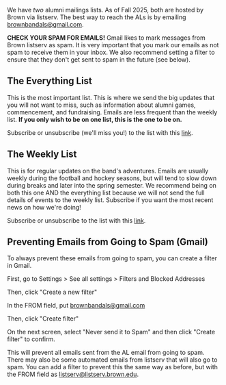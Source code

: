 We have _two_ alumni mailings lists. As of Fall 2025, both are hosted by Brown via listserv. The best way to reach the ALs is by emailing [brownbandals@gmail.com](mailto:brownbandals@gmail.com).

**CHECK YOUR SPAM FOR EMAILS!** Gmail likes to mark messages from Brown listserv as spam. It is very important that you mark our emails as not spam to receive them in your inbox. We also recommend setting a filter to ensure that they don't get sent to spam in the future (see below).

## The Everything List

This is the most important list. This is where we send the big updates that you will not want to miss, such as information about alumni games, commencement, and fundraising. Emails are less frequent than the weekly list. **If you only wish to be on one list, this is the one to be on.**

Subscribe or unsubscribe (we'll miss you!) to the list with this [link](https://listserv.brown.edu/cgi-bin/wa?SUBED1=brown-band-all&A=1).

## The Weekly List

This is for regular updates on the band's adventures. Emails are usually weekly during the football and hockey seasons, but will tend to slow down during breaks and later into the spring semester. We recommend being on both this one AND the everything list because we will not send the full details of events to the weekly list. Subscribe if you want the most recent news on how we're doing!

Subscribe or unsubscribe to the list with this [link](https://listserv.brown.edu/cgi-bin/wa?SUBED1=band-alumni-weekly&A=1).

## Preventing Emails from Going to Spam (Gmail)

To always prevent these emails from going to spam, you can create a filter in Gmail.

First, go to Settings > See all settings > Filters and Blocked Addresses

Then, click "Create a new filter"

In the FROM field, put brownbandals@gmail.com

Then, click "Create filter"

On the next screen, select "Never send it to Spam" and then click "Create filter" to confirm.

This will prevent all emails sent from the AL email from going to spam. There may also be some automated emails from listserv that will also go to spam. You can add a filter to prevent this the same way as before, but with the FROM field as listserv@listserv.brown.edu.
